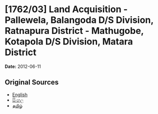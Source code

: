 # [1762/03] Land Acquisition - Pallewela, Balangoda D/S Division, Ratnapura District - Mathugobe,  Kotapola D/S Division, Matara District

**Date:** 2012-06-11

## Original Sources

- [English](https://documents.gov.lk/view/extra-gazettes/2012/6/1762-03_E.pdf)
- [සිංහල](https://documents.gov.lk/view/extra-gazettes/2012/6/1762-03_S.pdf)
- [தமிழ்](https://documents.gov.lk/view/extra-gazettes/2012/6/1762-03_T.pdf)
